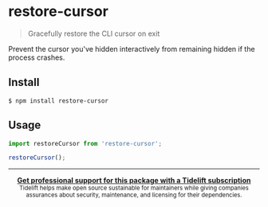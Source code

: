 # restore-cursor

> Gracefully restore the CLI cursor on exit

Prevent the cursor you've hidden interactively from remaining hidden if the process crashes.

## Install

```
$ npm install restore-cursor
```

## Usage

```js
import restoreCursor from 'restore-cursor';

restoreCursor();
```

---

<div align="center">
	<b>
		<a href="https://tidelift.com/subscription/pkg/npm-restore-cursor?utm_source=npm-restore-cursor&utm_medium=referral&utm_campaign=readme">Get professional support for this package with a Tidelift subscription</a>
	</b>
	<br>
	<sub>
		Tidelift helps make open source sustainable for maintainers while giving companies<br>assurances about security, maintenance, and licensing for their dependencies.
	</sub>
</div>

